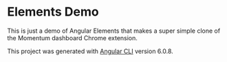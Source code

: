 # Elements Demo

This is just a demo of Angular Elements that makes a super simple clone of the Momentum dashboard Chrome extension.

This project was generated with [Angular CLI](https://github.com/angular/angular-cli) version 6.0.8.
